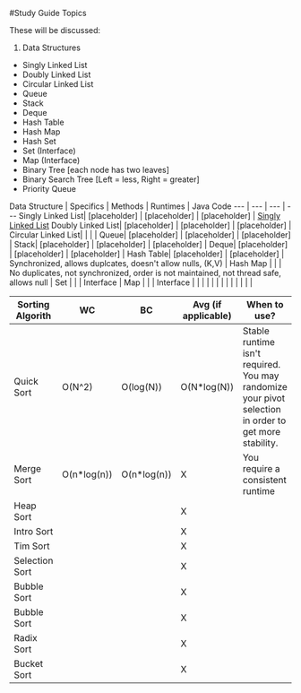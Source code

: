 #Study Guide Topics

These will be discussed:

1. Data Structures
  * Singly Linked List
  * Doubly Linked List
  * Circular Linked List
  * Queue
  * Stack
  * Deque
  * Hash Table
  * Hash Map
  * Hash Set
  * Set (Interface)
  * Map (Interface)
  * Binary Tree [each node has two leaves]
  * Binary Search Tree [Left = less, Right = greater]
  * Priority Queue

Data Structure | Specifics | Methods |  Runtimes | Java Code
--- | --- | --- | ---
Singly Linked List| [placeholder] | [placeholder] | [placeholder] | <a href = " https://github.com/ChristianCSE/MyStructures/tree/master/src/LinkedLists/LinkedList"> Singly Linked List</a>
Doubly Linked List| [placeholder] | [placeholder] | [placeholder] |
Circular Linked List|    |    |   |
Queue| [placeholder] | [placeholder] | [placeholder] |
Stack| [placeholder] | [placeholder] | [placeholder]   |
Deque| [placeholder] | [placeholder] | [placeholder]  |
Hash Table| [placeholder] | [placeholder] | Synchronized, allows duplcates, doesn't allow nulls, (K,V)  |
 Hash Map |    |    | No duplicates, not synchronized, order is not maintained, not thread safe, allows null |
Set |    |    | Interface |
 Map |    |    | Interface |
 |    |    |  |
 |    |    |  |
 |    |    |  |


Sorting  Algorith | WC | BC | Avg (if applicable)| When to use?
--- | --- | --- | --- | ---
Quick Sort | O(N^2) | O(log(N)) | O(N*log(N))| Stable runtime isn't required. You may randomize your pivot selection in order to get more stability.
Merge Sort|O(n*log(n))| O(n*log(n))|X| You require a consistent runtime
Heap Sort| | | X|
Intro Sort| | | X|
Tim Sort| | | X|
Selection Sort| | | X|
Bubble Sort| | | X|
Bubble Sort| | | X|
Radix Sort| | | X|
Bucket Sort| | | X|


